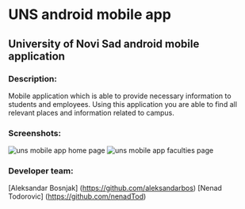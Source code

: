 # UNS android mobile app
## University of Novi Sad android mobile application

### Description:
Mobile application which is able to provide necessary information to students and employees. Using this application you are able to find all relevant places and information related to campus. 

### Screenshots:
![uns mobile app home page](https://cloud.githubusercontent.com/assets/15141614/25685675/743c95be-3069-11e7-9e75-ce21f5bc4c1e.png)
![uns mobile app faculties page](https://cloud.githubusercontent.com/assets/15141614/25685676/743f29dc-3069-11e7-90e1-938a6e1666ed.png)

### Developer team:
  [Aleksandar Bosnjak] (https://github.com/aleksandarbos)
  [Nenad Todorovic] (https://github.com/nenadTod)
